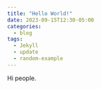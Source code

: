 ```yaml
---
title: "Hello World!"
date: 2023-09-15T12:30-05:00
categories:
  - blog
tags:
  - Jekyll
  - update
  - random-example
---
```


Hi people.